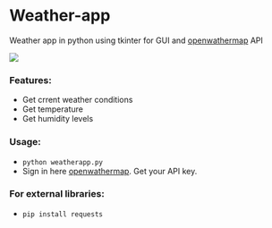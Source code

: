# Weather-app
Weather app in python using tkinter for GUI and [openwathermap](https://openweathermap.org/) API

![](https://i.postimg.cc/j2rN69PN/image.png)

###  Features:
- Get crrent weather conditions 
- Get temperature
- Get humidity levels

### Usage:
- `python weatherapp.py`
- Sign in here [openwathermap](https://openweathermap.org/). Get your API key.

### For external libraries:
- `pip install requests`
